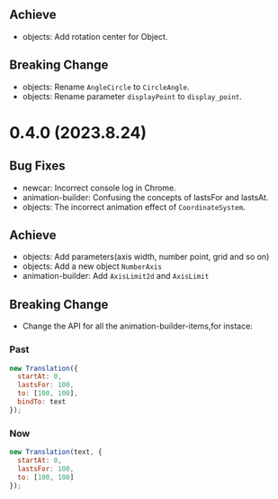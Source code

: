 ## Achieve
- objects: Add rotation center for Object.
## Breaking Change
- objects: Rename `AngleCircle` to `CircleAngle`.
- objects: Rename parameter `displayPoint` to `display_point`.

# 0.4.0 (2023.8.24)

## Bug Fixes
- newcar: Incorrect console log in Chrome.
- animation-builder: Confusing the concepts of lastsFor and lastsAt.
- objects: The incorrect animation effect of `CoordinateSystem`.

## Achieve
- objects: Add parameters(axis width, number point, grid and so on)
- objects: Add a new object `NumberAxis`
- animation-builder: Add `AxisLimit2d` and `AxisLimit`

## Breaking Change
- Change the API for all the animation-builder-items,for instace:
### Past
```javascript
new Translation({
  startAt: 0,
  lastsFor: 100,
  to: [100, 100],
  bindTo: text
});
```
### Now
```javascript
new Translation(text, {
  startAt: 0,
  lastsFor: 100,
  to: [100, 100]
});
```
